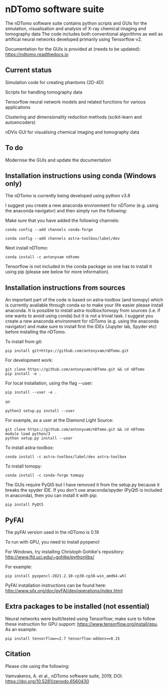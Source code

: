 nDTomo software suite
=====================
The nDTomo software suite contains python scripts and GUIs for the simulation, visualisation and analysis of X-ray chemical imaging and tomography data
The code includes both conventional algorithms as well as artifical neural networks developed primarily using Tensorflow v2.

Documentation for the GUIs is provided at (needs to be updated): https://ndtomo.readthedocs.io

Current status
--------------
Simulation code for creating phantoms (2D-4D)

Scripts for handling tomography data

Tensorflow neural network models and related functions for various applications

Clustering and dimensionality reduction methods (scikit-learn and autoencoders)

nDVis GUI for visualising chemical imaging and tomography data

To do
-----
Modernise the GUIs and update the documentation

Installation instructions using conda (Windows only)
----------------------------------------------------
The nDTomo is currently being developed using python v3.8

I suggest you create a new anaconda environment for nDTomo (e.g. using the anaconda navigator) and then simply run the following:

Make sure that you have added the following channels:

```conda config --add channels conda-forge```

```conda config --add channels astra-toolbox/label/dev```

Next install nDTomo:

```conda install -c antonyvam ndtomo```

Tensorflow is not included in the conda package so one has to install it using pip (please see below for more information).

Installation instructions from sources
--------------------------------------
An important part of the code is based on astra-toolbox (and tomopy) which is currently available through conda so to make your life easier please install anaconda. It is possible to install astra-toolbox/tomopy from sources (i.e. if one wants to avoid using conda) but it is not a trivial task. I suggest you create a new anaconda environment for nDTomo (e.g. using the anaconda navigator) and make sure to install first the IDEs (Jupyter lab, Spyder etc) before installing the nDTomo.

To install from git:

```pip install git+https://github.com/antonyvam/nDTomo.git```

For development work:

```
git clone https://github.com/antonyvam/nDTomo.git && cd nDTomo
pip install -e .
```

For local installation, using the flag --user:

```
pip install --user -e .
```

or:

```
python3 setup.py install --user
```

For example, as a user at the Diamond Light Source:

```
git clone https://github.com/antonyvam/nDTomo.git && cd nDTomo
module load python/3
python setup.py install --user
```

To install astra-toolbox:

```conda install -c astra-toolbox/label/dev astra-toolbox```

To install tomopy:

```conda install -c conda-forge tomopy```

The GUIs require PyQt5 but I have removed it from the setup.py because it breaks the spyder IDE. If you don't use anaconda/spyder (PyQt5 is included in anaconda), then you can install it with pip: 

```
pip install PyQt5
```

PyFAI
-----
The pyFAI version used in the nDTomo is 0.19

To run with GPU, you need to install pyopencl

For Windows, try installing Christoph Gohlke's repository: http://www.lfd.uci.edu/~gohlke/pythonlibs/

For example: 

```
pip install pyopencl-2021.2.10-cp38-cp38-win_amd64.whl
```

PyFAI installation instructions can be found here: http://www.silx.org/doc/pyFAI/dev/operations/index.html

Extra packages to be installed (not essential)
----------------------------------------------

Neural networks were built/tested using Tensorflow; make sure to follow these instruction for GPU support: https://www.tensorflow.org/install/gpu. As an example:

```pip install tensorflow==2.7 tensorflow-addons==0.15```


Citation
--------
Please cite using the following:

Vamvakeros, A. et al., nDTomo software suite, 2019, DOI: https://doi.org/10.5281/zenodo.6560430

